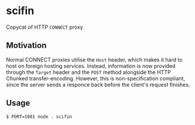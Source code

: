 # scifin
Copycat of HTTP `CONNECT` proxy
## Motivation
Normal CONNECT proxies utilise the `Host` header, which makes it hard to host on foreign hosting services.
Instead, information is now provided through the `Target` header and the `POST` method alongside the HTTP Chunked transfer-encoding. However, this is non-specification compliant, since the server sends a responce back before the client's request finishes.
## Usage
`$ PORT=1081 node . scifin`